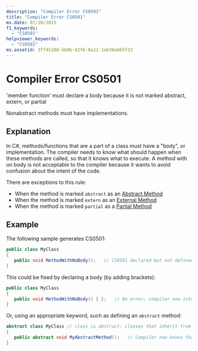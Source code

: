```yaml
---
description: "Compiler Error CS0501"
title: "Compiler Error CS0501"
ms.date: 07/20/2015
f1_keywords: 
  - "CS0501"
helpviewer_keywords: 
  - "CS0501"
ms.assetid: 3ff45208-5b9b-42f6-8a12-1eb38a665f33
---
```

# Compiler Error CS0501

'member function' must declare a body because it is not marked abstract, extern, or partial  
  
 Nonabstract methods must have implementations.  

## Explanation

In C#, methods/functions that are a part of a class must have a "body", or implementation. The compiler needs to know what should happen when these methods are called, so that it knows what to execute. A method with on body is not acceptable to the compiler because it wants to avoid confusion about the intent of the code.

There are exceptions to this rule:

* When the method is marked `abstract` as an [Abstract Method](https://docs.microsoft.com/en-us/dotnet/csharp/language-reference/keywords/abstract)
* When the method is marked `extern` as an [External Method](https://docs.microsoft.com/en-us/dotnet/csharp/language-reference/keywords/extern)
* When the method is marked `partial` as a [Partial Method](https://docs.microsoft.com/en-us/dotnet/csharp/programming-guide/classes-and-structs/partial-classes-and-methods)

## Example

The following sample generates CS0501:  
  
```csharp  
public class MyClass
{  
   public void MethodWithNoBody();   // CS0501 declared but not defined  
}  
```

This could be fixed by declaring a body (by adding brackets):

```csharp  
public class MyClass
{  
   public void MethodWithNoBody() { };   // No error; compiler now interprets as an empty method
}  
```

Or, using an appropriate keyword, such as defining an `abstract` method:

```csharp
abstract class MyClass // class is abstract; classes that inherit from it will have to deifne MyAbstractMethod
{  
   public abstract void MyAbstractMethod();   // Compiler now knows that this method must be deinfed by inheriting classes.
}  
```
